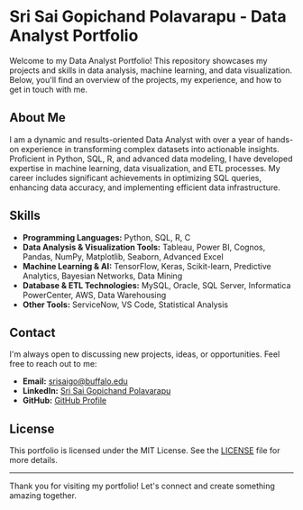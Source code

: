 # Sri Sai Gopichand Polavarapu - Data Analyst Portfolio

Welcome to my Data Analyst Portfolio! This repository showcases my projects and skills in data analysis, machine learning, and data visualization. Below, you'll find an overview of the projects, my experience, and how to get in touch with me.

## About Me

I am a dynamic and results-oriented Data Analyst with over a year of hands-on experience in transforming complex datasets into actionable insights. Proficient in Python, SQL, R, and advanced data modeling, I have developed expertise in machine learning, data visualization, and ETL processes. My career includes significant achievements in optimizing SQL queries, enhancing data accuracy, and implementing efficient data infrastructure.

## Skills

- **Programming Languages:** Python, SQL, R, C
- **Data Analysis & Visualization Tools:** Tableau, Power BI, Cognos, Pandas, NumPy, Matplotlib, Seaborn, Advanced Excel
- **Machine Learning & AI:** TensorFlow, Keras, Scikit-learn, Predictive Analytics, Bayesian Networks, Data Mining
- **Database & ETL Technologies:** MySQL, Oracle, SQL Server, Informatica PowerCenter, AWS, Data Warehousing
- **Other Tools:** ServiceNow, VS Code, Statistical Analysis

## Contact

I'm always open to discussing new projects, ideas, or opportunities. Feel free to reach out to me:

- **Email:** [srisaigo@buffalo.edu](mailto:srisaigo@buffalo.edu)
- **LinkedIn:** [Sri Sai Gopichand Polavarapu](https://www.linkedin.com/in/sri-sai-gopichand-p/)
- **GitHub:** [GitHub Profile](https://github.com/SriSaiGopichand)

## License

This portfolio is licensed under the MIT License. See the [LICENSE](LICENSE) file for more details.

---

Thank you for visiting my portfolio! Let's connect and create something amazing together.
